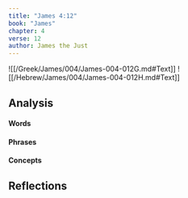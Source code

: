 ```yaml
---
title: "James 4:12"
book: "James"
chapter: 4
verse: 12
author: James the Just
---
```

![[/Greek/James/004/James-004-012G.md#Text]]
![[/Hebrew/James/004/James-004-012H.md#Text]]

## Analysis

#### Words

#### Phrases

#### Concepts

## Reflections
